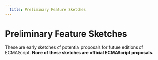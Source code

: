 ```yaml
---
  title: Preliminary Feature Sketches
---
```


# Preliminary Feature Sketches

These are early sketches of potential proposals for future editions of ECMAScript. **None of these sketches are official ECMAScript proposals.**

